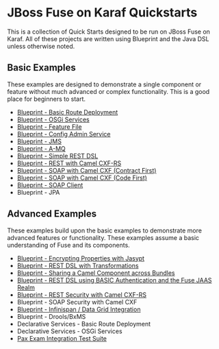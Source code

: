 # JBoss Fuse on Karaf Quickstarts #
This is a collection of Quick Starts designed to be run on JBoss Fuse on Karaf. All of these projects are written using Blueprint and the Java DSL unless otherwise noted.

## Basic Examples ##
These examples are designed to demonstrate a single component or feature without much advanced or complex functionality. This is a good place for beginners to start.

 * [Blueprint - Basic Route Deployment](https://github.com/rhtconsulting/fuse-quickstarts/tree/master/karaf/route_deployment)
 * [Blueprint - OSGi Services](https://github.com/rhtconsulting/fuse-quickstarts/tree/master/karaf/osgi_service)
 * [Blueprint - Feature File](https://github.com/rhtconsulting/fuse-quickstarts/tree/master/karaf/feature)
 * [Blueprint - Config Admin Service](https://github.com/rhtconsulting/fuse-quickstarts/tree/master/karaf/properties)
 * [Blueprint - JMS](https://github.com/rhtconsulting/fuse-quickstarts/blob/master/karaf/jms)
 * [Blueprint - A-MQ](https://github.com/rhtconsulting/fuse-quickstarts/blob/master/karaf/amq)
 * [Blueprint - Simple REST DSL](https://github.com/rhtconsulting/fuse-quickstarts/tree/master/karaf/rest_dsl_simple)
 * [Blueprint - REST with Camel CXF-RS](https://github.com/rhtconsulting/fuse-quickstarts/blob/master/karaf/rest)
 * [Blueprint - SOAP with Camel CXF (Contract First)](https://github.com/rhtconsulting/fuse-quickstarts/tree/master/karaf/soap_contract_first)
 * [Blueprint - SOAP with Camel CXF (Code First)](https://github.com/rhtconsulting/fuse-quickstarts/tree/master/karaf/soap)
 * [Blueprint - SOAP Client](https://github.com/rhtconsulting/fuse-quickstarts/tree/master/karaf/soap_client)
 * Blueprint - JPA

## Advanced Examples ##
These examples build upon the basic examples to demonstrate more advanced features or functionality. These examples assume a basic understanding of Fuse and its components.

 * [Blueprint - Encrypting Properties with Jasypt](https://github.com/rhtconsulting/fuse-quickstarts/tree/master/karaf/properties_encryption)
 * [Blueprint - REST DSL with Transformations](https://github.com/rhtconsulting/fuse-quickstarts/tree/master/karaf/rest_dsl)
 * [Blueprint - Sharing a Camel Component across Bundles](https://github.com/rhtconsulting/fuse-quickstarts/tree/master/karaf/shared_component)
 * [Blueprint - REST DSL using BASIC Authentication and the Fuse JAAS Realm](https://github.com/rhtconsulting/fuse-quickstarts/tree/master/karaf/rest_dsl_basic_auth)
 * [Blueprint - REST Security with Camel CXF-RS](https://github.com/rhtconsulting/fuse-quickstarts/tree/master/karaf/rest_secure)
 * Blueprint - SOAP Security with Camel CXF
 * [Blueprint - Infinispan / Data Grid Integration](https://github.com/rhtconsulting/fuse-quickstarts/tree/master/karaf/infinispan)
 * Blueprint - Drools/BxMS
 * Declarative Services - Basic Route Deployment
 * Declarative Services - OSGi Services
 * [Pax Exam Integration Test Suite](https://github.com/rhtconsulting/fuse-quickstarts/tree/master/karaf/itests)

